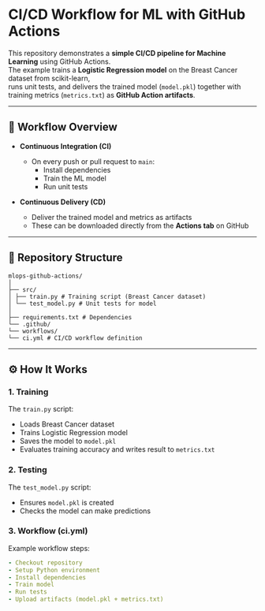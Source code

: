 # CI/CD Workflow for ML with GitHub Actions

This repository demonstrates a **simple CI/CD pipeline for Machine Learning** using GitHub Actions.  
The example trains a **Logistic Regression model** on the Breast Cancer dataset from scikit-learn,  
runs unit tests, and delivers the trained model (`model.pkl`) together with training metrics (`metrics.txt`) as **GitHub Action artifacts**.

---

## 📌 Workflow Overview

- **Continuous Integration (CI)**  
  - On every push or pull request to `main`:  
    - Install dependencies  
    - Train the ML model  
    - Run unit tests  

- **Continuous Delivery (CD)**  
  - Deliver the trained model and metrics as artifacts  
  - These can be downloaded directly from the **Actions tab** on GitHub  

---

## 📂 Repository Structure

```
mlops-github-actions/
│
├── src/
│ ├── train.py # Training script (Breast Cancer dataset)
│ └── test_model.py # Unit tests for model
│
├── requirements.txt # Dependencies
└── .github/
└── workflows/
└── ci.yml # CI/CD workflow definition
```

---

## ⚙️ How It Works

### 1. Training
The `train.py` script:
- Loads Breast Cancer dataset  
- Trains Logistic Regression model  
- Saves the model to `model.pkl`  
- Evaluates training accuracy and writes result to `metrics.txt`

### 2. Testing
The `test_model.py` script:
- Ensures `model.pkl` is created  
- Checks the model can make predictions  

### 3. Workflow (ci.yml)
Example workflow steps:
```yml
- Checkout repository
- Setup Python environment
- Install dependencies
- Train model
- Run tests
- Upload artifacts (model.pkl + metrics.txt)
